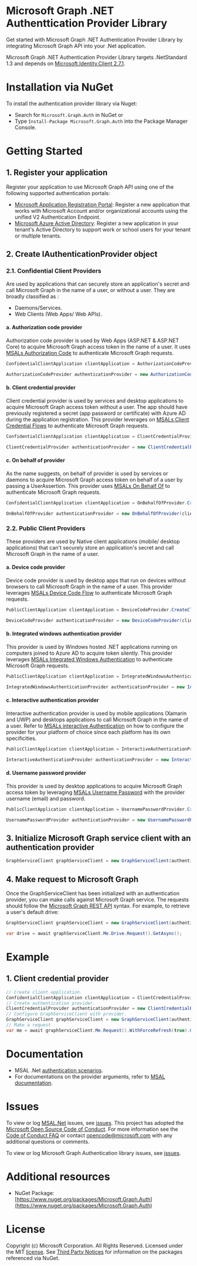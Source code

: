 # Microsoft Graph .NET Authenttication Provider Library
Get started with Microsoft Graph .NET Authentication Provider Library by integrating Microsoft Graph API into your .Net application.

Microsoft Graph .NET Authentication Provider Library targets .NetStandard 1.3 and depends on [Microsoft.Identity.Client 2.7.1](https://www.nuget.org/packages/Microsoft.Identity.Client/2.7.1).
# Installation via NuGet
To install the authentication provider library via Nuget:
- Search for `Microsoft.Graph.Auth` in NuGet or 
- Type `Install-Package Microsoft.Graph.Auth` into the Package Manager Console.
# Getting Started
## 1. Register your application
Register your application to use Microsoft Graph API using one of the following
supported authentication portals:
* [Microsoft Application Registration Portal](https://apps.dev.microsoft.com):
Register a new application that works with Microsoft Account and/or
organizational accounts using the unified V2 Authentication Endpoint.
* [Microsoft Azure Active Directory](https://portal.azure.com): Register
a new application in your tenant's Active Directory to support work or school
users for your tenant or multiple tenants.

## 2. Create IAuthenticationProvider object

### 2.1. Confidential Client Providers
Are used by applications that can securely store an application's secret and call Microsoft Graph in the name of a user, or without a user. They are broadly classified as :
- Daemons/Services.
- Web Clients (Web Apps/ Web APIs).

#### a. Authorization code provider
Authorization code provider is used by Web Apps (ASP.NET & ASP.NET Core) to acquire Microsoft Graph access token in the name of a user.
It uses [MSALs Authorization Code](https://github.com/AzureAD/microsoft-authentication-library-for-dotnet/wiki/Acquiring-tokens-with-authorization-codes-on-web-apps) to authenticate Microsoft Graph requests.

```csharp
ConfidentialClientApplication clientApplication = AuthorizationCodeProvider.CreateClientApplication(clientId, redirectUri, clientCredential);

AuthorizationCodeProvider authenticationProvider = new AuthorizationCodeProvider(clientApplication, scopes);
```

#### b. Client credential provider
Client credential provider is used by services and desktop applications to acquire Microsoft Graph access token without a user. The app should have previously registered a secret (app password or certificate) with Azure AD during the application registration.
This provider leverages on [MSALs Client Credential Flows](https://github.com/AzureAD/microsoft-authentication-library-for-dotnet/wiki/Client-credential-flows) to authenticate Microsoft Graph requests.

```csharp
ConfidentialClientApplication clientApplication = ClientCredentialProvider.CreateClientApplication(clientId, redirectUri, clientCredential);

ClientCredentialProvider authenticationProvider = new ClientCredentialProvider(clientApplication);
```

#### c. On behalf of provider
As the name suggests, on behalf of provider is used by services or daemons to acquire Microsoft Graph access token on behalf of a user by passing a UserAssertion.
This provider uses [MSALs On Behalf Of](https://github.com/AzureAD/microsoft-authentication-library-for-dotnet/wiki/on-behalf-of) to authenticate Microsoft Graph requests.

```csharp
ConfidentialClientApplication clientApplication = OnBehalfOfProvider.CreateClientApplication(clientId, redirectUri, clientCredential);

OnBehalfOfProvider authenticationProvider = new OnBehalfOfProvider(clientApplication, scopes);
```

### 2.2. Public Client Providers
These providers are used by Native client applications (mobile/ desktop applications) that can't securely store an application's secret and call Microsoft Graph in the name of a user.

#### a. Device code provider
Device code provider is used by desktop apps that run on devices without browsers to call Microsoft Graph in the name of a user.
This provider leverages [MSALs Device Code Flow](https://github.com/AzureAD/microsoft-authentication-library-for-dotnet/wiki/Device-Code-Flow) to authenticate Microsoft Graph requests.

```csharp
PublicClientApplication clientApplication = DeviceCodeProvider.CreateClientApplication(clientId);

DeviceCodeProvider authenticationProvider = new DeviceCodeProvider(clientApplication, scopes);
```

#### b. Integrated windows authentication provider
This provider is used by Windows hosted .NET applications running on computers joined to Azure AD to acquire token silently.
This provider leverages [MSALs Integrated Windows Authentication](https://github.com/AzureAD/microsoft-authentication-library-for-dotnet/wiki/Integrated-Windows-Authentication) to authenticate Microsoft Graph requests.

```csharp
PublicClientApplication clientApplication = IntegratedWindowsAuthenticationProvider.CreateClientApplication(clientId);

IntegratedWindowsAuthenticationProvider authenticationProvider = new IntegratedWindowsAuthenticationProvider(clientApplication, scopes);
```

#### c. Interactive authentication provider
Interactive authentication provider is used by mobile applications (Xamarin and UWP) and desktops applications to call Microsoft Graph in the name of a user.
Refer to [MSALs interactive Authentication](https://github.com/AzureAD/microsoft-authentication-library-for-dotnet/wiki/Acquiring-tokens-interactively) on how to configure the provider for your platform of choice since each platform has its own specificities.

```csharp
PublicClientApplication clientApplication = InteractiveAuthenticationProvider.CreateClientApplication(clientId);

InteractiveAuthenticationProvider authenticationProvider = new InteractiveAuthenticationProvider(clientApplication, scopes);
```

#### d. Username password provider
This provider is used by desktop applications to acquire Microsoft Graph access token by leveraging [MSALs Username Password](https://github.com/AzureAD/microsoft-authentication-library-for-dotnet/wiki/Username-Password-Authentication) with the provider username (email) and password.

```csharp
PublicClientApplication clientApplication = UsernamePasswordProvider.CreateClientApplication(clientId);

UsernamePasswordProvider authenticationProvider = new UsernamePasswordProvider(clientApplication, scopes);
```

## 3. Initialize Microsoft Graph service client with an authentication provider

```csharp
GraphServiceClient graphServiceClient = new GraphServiceClient(authenticationProvider);
```

## 4. Make request to Microsoft Graph
Once the GraphServiceClient has been initialized with an authentication provider, you can make calls against Microsoft Graph service. The requests should follow the [Microsoft Graph REST API](https://docs.microsoft.com/en-us/graph/overview) syntax.
For example, to retrieve a user's default drive:

```csharp
GraphServiceClient graphServiceClient = new GraphServiceClient(authenticationProvider);

var drive = await graphServiceClient.Me.Drive.Request().GetAsync();
```

# Example
## 1. Client credential provider

```csharp
// Create client application.
ConfidentialClientApplication clientApplication = ClientCredentialProvider.CreateClientApplication(clientId, redirectUri, clientCredential);
// Create authentication provider.
ClientCredentialProvider authenticationProvider = new ClientCredentialProvider(clientApplication);
// Configure GraphServiceClient with provider.
GraphServiceClient graphServiceClient = new GraphServiceClient(authenticationProvider);
// Make a request
var me = await graphServiceClient.Me.Request().WithForceRefresh(true).GetAsync();
```

# Documentation
* MSAL .Net [authentication scenarios](https://github.com/AzureAD/microsoft-authentication-library-for-dotnet/wiki/scenarios).
* For documentations on the provider arguments, refer to [MSAL documentation](https://github.com/AzureAD/microsoft-authentication-library-for-dotnet/wiki/Scenarios#public-client-and-confidential-client-applications).

# Issues
To view or log [MSAL.Net](https://github.com/AzureAD/microsoft-authentication-library-for-dotnet/wiki) issues, see [issues](https://github.com/AzureAD/microsoft-authentication-library-for-dotnet/issues).
This project has adopted the [Microsoft Open Source Code of Conduct](https://opensource.microsoft.com/codeofconduct/). For more information see the [Code of Conduct FAQ](https://opensource.microsoft.com/codeofconduct/faq/) or contact [opencode@microsoft.com](mailto:opencode@microsoft.com) with any additional questions or comments.

To view or log Microsoft Graph Authentication library issues, see [issues](https://github.com/microsoftgraph/msgraph-sdk-dotnet-auth/issues).

# Additional resources
* NuGet Package: [https://www.nuget.org/packages/Microsoft.Graph.Auth](https://www.nuget.org/packages/Microsoft.Graph.Auth)

# License
Copyright (c) Microsoft Corporation. All Rights Reserved. Licensed under the MIT [license](LICENSE.txt). See [Third Party Notices](https://github.com/microsoftgraph/msgraph-sdk-dotnet/blob/master/THIRD%20PARTY%20NOTICES) for information on the packages referenced via NuGet.
